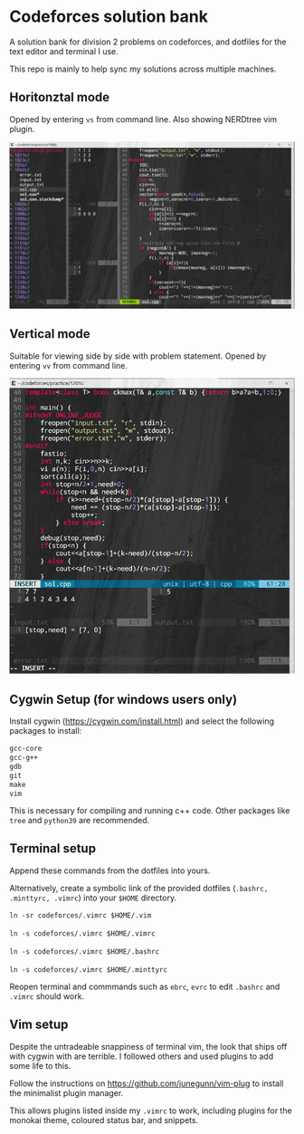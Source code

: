 # Codeforces solution bank

A solution bank for division 2 problems on codeforces, and dotfiles for the text editor and terminal I use.

This repo is mainly to help sync my solutions across multiple machines.

## Horitonztal mode
Opened by entering `vs` from command line. Also showing NERDtree vim plugin.

<img src=doc/vim_tiling_2.png width="600">

## Vertical mode 
Suitable for viewing side by side with problem statement. Opened by entering `vv` from command line.

<img src=doc/vim_tiling.png width="600">

## Cygwin Setup (for windows users only)
Install cygwin (https://cygwin.com/install.html) and select the following packages to install:

```
gcc-core
gcc-g++
gdb
git
make 
vim
```

This is necessary for compiling and running c++ code. Other packages like ```tree``` and ```python39``` are recommended.

## Terminal setup

Append these commands from the dotfiles into yours. 

Alternatively, create a symbolic link of the provided dotfiles (```.bashrc, .minttyrc, .vimrc```) into your ```$HOME``` directory. 

```
ln -sr codeforces/.vimrc $HOME/.vim

ln -s codeforces/.vimrc $HOME/.vimrc

ln -s codeforces/.vimrc $HOME/.bashrc

ln -s codeforces/.vimrc $HOME/.minttyrc
```

Reopen terminal and commmands such as ```ebrc```, ```evrc``` to edit ```.bashrc``` and ```.vimrc``` should work.

## Vim setup

Despite the untradeable snappiness of terminal vim, the look that ships off with cygwin with are terrible. I followed others and used plugins to add some life to this.

Follow the instructions on https://github.com/junegunn/vim-plug to install the minimalist plugin manager.

This allows plugins listed inside my ```.vimrc``` to work, including plugins for the monokai theme, coloured status bar, and snippets.
